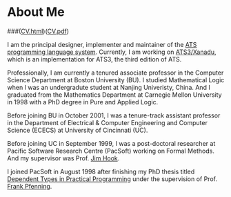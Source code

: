 # About Me
###([CV.html](./Xi-CV.html))([CV.pdf](./Xi-CV.pdf))

I am the principal designer, implementer and maintainer of the [ATS
programming language system](http://www.ats-lang.org).  Currently, I
am working on [ATS3/Xanadu](https://github.com/githwxi/ATS-Xanadu),
which is an implementation for ATS3, the third edition of ATS.

Professionally, I am currently a tenured associate professor in the
Computer Science Department at Boston University (BU). I studied
Mathematical Logic when I was an undergradute student at Nanjing
Univeristy, China. And I graduated from the Mathematics Department at
Carnegie Mellon University in 1998 with a PhD degree in Pure and
Applied Logic.
  
Before joining BU in October 2001, I was a tenure-track assistant
professor in the Department of Electrical & Computer Engineering and
Computer Science (ECECS) at University of Cincinnati (UC).

Before joining UC in September 1999, I was a post-doctoral researcher
at Pacific Software Research Centre (PacSoft) working on Formal
Methods. And my supervisor was Prof. [Jim Hook](http://web.cecs.pdx.edu/~hook).

I joined PacSoft in August 1998 after finishing my PhD thesis titled
[Dependent Types in Practical Programming](./../PUBLICATION/MYDATA/DML-thesis.pdf)
under the supervision of Prof. [Frank Pfenning](http://www.cs.cmu.edu/~fp).
